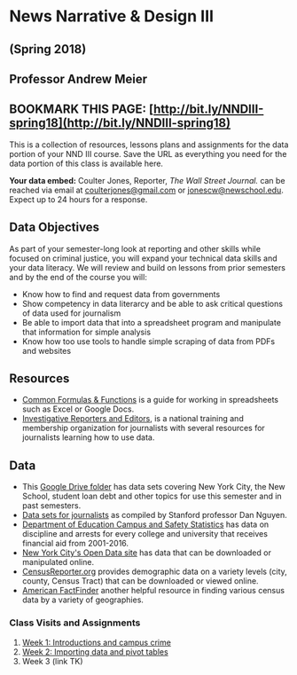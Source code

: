 # News Narrative & Design III 
## (Spring 2018)
## Professor Andrew Meier

## BOOKMARK THIS PAGE: [http://bit.ly/NNDIII-spring18](http://bit.ly/NNDIII-spring18) 

This is a collection of resources, lessons plans and assignments for the data portion of your NND III course. Save the URL as everything you need for the data portion of this class is available here. 

**Your data embed:** Coulter Jones, Reporter, _The Wall Street Journal._ can be reached via email at [coulterjones@gmail.com](mailto:coulterjones@gmail.com) or [jonescw@newschool.edu](mailto:jonescw@newschool.edu). Expect up to 24 hours for a response. 

## Data Objectives
As part of your semester-long look at reporting and other skills while focused on criminal justice, you will expand your technical data skills and your data literacy. We will review and build on lessons from prior semesters and by the end of the course you will: 
- Know how to find and request data from governments
- Show competency in data literarcy and be able to ask critical questions of data used for journalism
- Be able to import data that into a spreadsheet program and manipulate that information for simple analysis
- Know how too use tools to handle simple scraping of data from PDFs and websites

## Resources

- [Common Formulas & Functions](https://docs.google.com/document/d/1EdF8_29LYLjRPagUmEdrs_4lcOip_XT1gjDUQBrSsSM/edit#heading=h.h8oucprv8ejs) is a guide for working in spreadsheets such as Excel or Google Docs.
- [Investigative Reporters and Editors](http://ire.org), is a national training and membership organization for journalists with several resources for journalists learning how to use data. 

## Data
- This [Google Drive folder](https://drive.google.com/open?id=0BwZ0ZPmeMXDkWVp2QnRoYzBncXM) has data sets covering New York City, the New School, student loan debt and other topics for use this semester and in past semesters.
- [Data sets for journalists](http://cjlab.stanford.edu/2015/09/30/lab-launch-and-data-sets/) as compiled by Stanford professor Dan Nguyen.
- [Department of Education Campus and Safety Statistics](https://ope.ed.gov/campussafety/) has data on discipline and arrests for every college and university that receives financial aid from 2001-2016.
- [New York City's Open Data site](https://opendata.cityofnewyork.us/) has data that can be downloaded or manipulated online.
- [CensusReporter.org](http://censusreporter.org/) provides demographic data on a variety levels (city, county, Census Tract) that can be downloaded or viewed online. 
- [American FactFinder](https://factfinder.census.gov/faces/nav/jsf/pages/searchresults.xhtml?refresh=t) another helpful resource in finding various census data by a variety of geographies.

### Class Visits and Assignments
1. [Week 1: Introductions and campus crime](Week1)
2. [Week 2: Importing data and pivot tables](Week2)
3. Week 3 (link TK)
